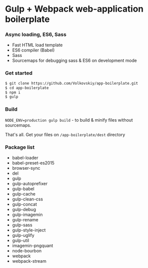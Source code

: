 # Gulp + Webpack  web-application boilerplate
### Async loading, ES6, Sass

- Fast HTML load template
- ES6 compiler (Babel)
- Sass
- Sourcemaps for debugging sass & ES6 on development mode

### Get started
```sh
$ git clone https://github.com/Volkovskiy/app-boilerplate.git
$ cd app-boilerplate
$ npm i
$ gulp
```

### Build
`NODE_ENV=production gulp build` - to build & minify files without sourcemaps.

That's all. Get your files on `/app-boilerplate/dest` directory

### Package list

* babel-loader
* babel-preset-es2015
* browser-sync
* del
* gulp
* gulp-autoprefixer
* gulp-babel
* gulp-cache
* gulp-clean-css
* gulp-concat
* gulp-debug
* gulp-imagemin
* gulp-rename
* gulp-sass
* gulp-style-inject
* gulp-uglify
* gulp-util
* imagemin-pngquant
* node-bourbon
* webpack
* webpack-stream

